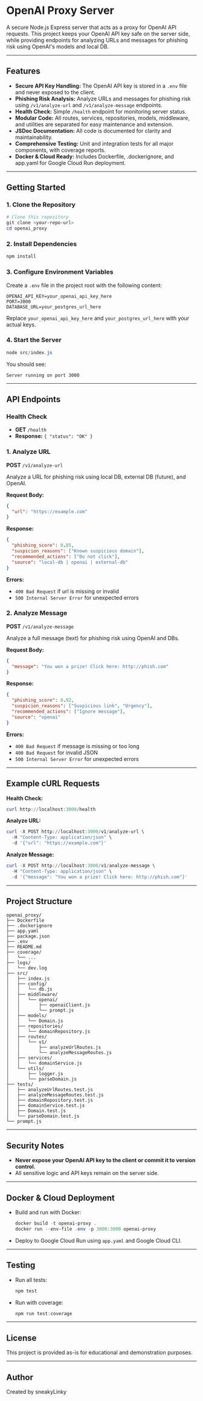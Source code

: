 # OpenAI Proxy Server

A secure Node.js Express server that acts as a proxy for OpenAI API requests. This project keeps your OpenAI API key safe on the server side, while providing endpoints for analyzing URLs and messages for phishing risk using OpenAI's models and local DB.

---

## Features
- **Secure API Key Handling:** The OpenAI API key is stored in a `.env` file and never exposed to the client.
- **Phishing Risk Analysis:** Analyze URLs and messages for phishing risk using `/v1/analyze-url` and `/v1/analyze-message` endpoints.
- **Health Check:** Simple `/health` endpoint for monitoring server status.
- **Modular Code:** All routes, services, repositories, models, middleware, and utilities are separated for easy maintenance and extension.
- **JSDoc Documentation:** All code is documented for clarity and maintainability.
- **Comprehensive Testing:** Unit and integration tests for all major components, with coverage reports.
- **Docker & Cloud Ready:** Includes Dockerfile, .dockerignore, and app.yaml for Google Cloud Run deployment.

---

## Getting Started

### 1. Clone the Repository
```powershell
# Clone this repository
git clone <your-repo-url>
cd openai_proxy
```

### 2. Install Dependencies
```powershell
npm install
```

### 3. Configure Environment Variables
Create a `.env` file in the project root with the following content:
```env
OPENAI_API_KEY=your_openai_api_key_here
PORT=3000
DATABASE_URL=your_postgres_url_here
```
Replace `your_openai_api_key_here` and `your_postgres_url_here` with your actual keys.

### 4. Start the Server
```powershell
node src/index.js
```
You should see:
```
Server running on port 3000
```

---

## API Endpoints

### Health Check
- **GET** `/health`
- **Response:** `{ "status": "OK" }`

### 1. Analyze URL
**POST** `/v1/analyze-url`

Analyze a URL for phishing risk using local DB, external DB (future), and OpenAI.

**Request Body:**
```json
{
  "url": "https://example.com"
}
```

**Response:**
```json
{
  "phishing_score": 0.85,
  "suspicion_reasons": ["Known suspicious domain"],
  "recommended_actions": ["Do not click"],
  "source": "local-db | openai | external-db"
}
```

**Errors:**
- `400 Bad Request` if url is missing or invalid
- `500 Internal Server Error` for unexpected errors

### 2. Analyze Message
**POST** `/v1/analyze-message`

Analyze a full message (text) for phishing risk using OpenAI and DBs.

**Request Body:**
```json
{
  "message": "You won a prize! Click here: http://phish.com"
}
```

**Response:**
```json
{
  "phishing_score": 0.92,
  "suspicion_reasons": ["Suspicious link", "Urgency"],
  "recommended_actions": ["Ignore message"],
  "source": "openai"
}
```

**Errors:**
- `400 Bad Request` if message is missing or too long
- `400 Bad Request` for invalid JSON
- `500 Internal Server Error` for unexpected errors

---

## Example cURL Requests

**Health Check:**
```powershell
curl http://localhost:3000/health
```

**Analyze URL:**
```powershell
curl -X POST http://localhost:3000/v1/analyze-url \
  -H "Content-Type: application/json" \
  -d '{"url": "https://example.com"}'
```

**Analyze Message:**
```powershell
curl -X POST http://localhost:3000/v1/analyze-message \
  -H "Content-Type: application/json" \
  -d '{"message": "You won a prize! Click here: http://phish.com"}'
```

---

## Project Structure
```
openai_proxy/
├── Dockerfile
├── .dockerignore
├── app.yaml
├── package.json
├── .env
├── README.md
├── coverage/
│   └── ...
├── logs/
│   └── dev.log
├── src/
│   ├── index.js
│   ├── config/
│   │   └── db.js
│   ├── middleware/
│   │   └── openai/
│   │       ├── openaiClient.js
│   │       └── prompt.js
│   ├── models/
│   │   └── Domain.js
│   ├── repositories/
│   │   └── domainRepository.js
│   ├── routes/
│   │   └── v1/
│   │       ├── analyzeUrlRoutes.js
│   │       └── analyzeMessageRoutes.js
│   ├── services/
│   │   └── domainService.js
│   └── utils/
│       ├── logger.js
│       └── parseDomain.js
├── tests/
│   ├── analyzeUrlRoutes.test.js
│   ├── analyzeMessageRoutes.test.js
│   ├── domainRepository.test.js
│   ├── domainService.test.js
│   ├── Domain.test.js
│   └── parseDomain.test.js
└── prompt.js
```

---

## Security Notes
- **Never expose your OpenAI API key to the client or commit it to version control.**
- All sensitive logic and API keys remain on the server side.

---

## Docker & Cloud Deployment
- Build and run with Docker:
  ```powershell
  docker build -t openai-proxy .
  docker run --env-file .env -p 3000:3000 openai-proxy
  ```
- Deploy to Google Cloud Run using `app.yaml` and Google Cloud CLI.

---

## Testing
- Run all tests:
  ```powershell
  npm test
  ```
- Run with coverage:
  ```powershell
  npm run test:coverage
  ```

---

## License
This project is provided as-is for educational and demonstration purposes.

---

## Author
Created by sneakyLinky
